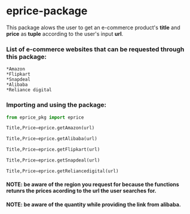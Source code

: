 # eprice-package
This package alows the user to get an e-commerce product's **title** and **price** as **tuple** according to the user's input **url**.

### List of e-commerce websites that can be requested through this package:

    *Amazon
    *Flipkart
    *Snapdeal
    *Alibaba
    *Reliance digital

### Importing and using the package:

``` python
from eprice_pkg import eprice

Title,Price=eprice.getAmazon(url)

Title,Price=eprice.getAlibaba(url)

Title,Price=eprice.getFlipkart(url)

Title,Price=eprice.getSnapdeal(url)

Title,Price=eprice.getReliancedigital(url)
```

#### NOTE: be aware of the region you request for because the functions retunrs the prices acording to the url the user searches for.
#### NOTE: be aware of the quantity while providing the link from alibaba.



